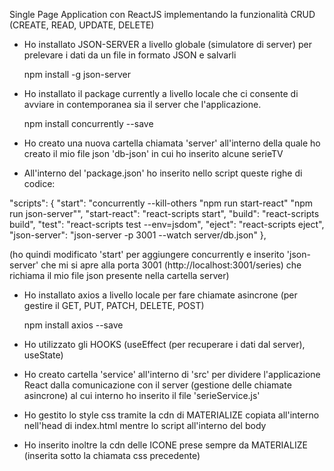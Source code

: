 Single Page Application con ReactJS implementando la funzionalità CRUD (CREATE, READ, UPDATE, DELETE)

- Ho installato JSON-SERVER a livello globale (simulatore di server) per prelevare i dati da un file in formato JSON e salvarli

    npm install -g json-server

- Ho installato il package currently a livello locale che ci consente di avviare in contemporanea sia il server che l'applicazione.

    npm install concurrently --save

- Ho creato una nuova cartella chiamata 'server' all'interno della quale ho creato il mio file json 'db-json' in cui ho inserito alcune serieTV

- All'interno del 'package.json' ho inserito nello script queste righe di codice: 

 "scripts": {
    "start": "concurrently --kill-others \"npm run start-react\" \"npm run json-server\"",
    "start-react": "react-scripts start",
    "build": "react-scripts build",
    "test": "react-scripts test --env=jsdom",
    "eject": "react-scripts eject",
    "json-server": "json-server -p 3001 --watch server/db.json"
  },
  
  (ho quindi modificato 'start' per aggiungere concurrently e inserito 'json-server' che mi si apre alla porta 3001 (http://localhost:3001/series) che richiama il mio file json presente nella cartella server)

- Ho installato axios a livello locale per fare chiamate asincrone (per gestire il GET, PUT, PATCH, DELETE, POST)

    npm install axios --save

- Ho utilizzato gli HOOKS (useEffect (per recuperare i dati dal server), useState)

- Ho creato cartella 'service' all'interno di 'src' per dividere l'applicazione React dalla comunicazione con il server (gestione delle chiamate asincrone) al cui interno ho inserito il file 'serieService.js'

- Ho gestito lo style css tramite la cdn di MATERIALIZE copiata all'interno nell'head di index.html mentre lo script all'interno del body
- Ho inserito inoltre la cdn delle ICONE prese sempre da MATERIALIZE (inserita sotto la chiamata css precedente)